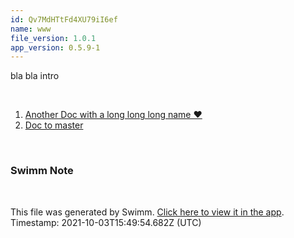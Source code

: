 ```yaml
---
id: Qv7MdHTtFd4XU79iI6ef
name: www
file_version: 1.0.1
app_version: 0.5.9-1
---
```


<!-- Intro - Do not remove this comment --> 
  
bla bla intro

<br/>

<!-- Steps - Do not remove this comment --> 
1. [Another Doc with a long long long name ❤️](another-doc-with-a-long-long-long-name.9yzmm5UcTxNYLjrG8XAF.sw.md) 
2. [Doc to master](http://localhost:5000/#/repos/U0sVB7lC9at5XPOW1TBW/docs/FJ1CA0atRFTqmNXqgNxD) 


<br/>

<!-- THIS IS AN AUTOGENERATED SECTION. DO NOT EDIT THIS SECTION DIRECTLY -->
### Swimm Note



<br/>

This file was generated by Swimm. [Click here to view it in the app](http://localhost:5000/#/repos/Z2l0aHViJTNBJTNBc3ItZXh0ZW5zaW9uJTNBJTNBZG91ZWs=/docs/Qv7MdHTtFd4XU79iI6ef). Timestamp: 2021-10-03T15:49:54.682Z (UTC)